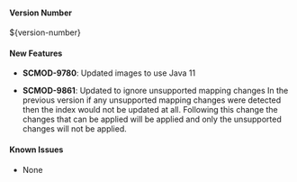 
#### Version Number
${version-number}

#### New Features
- **SCMOD-9780**: Updated images to use Java 11

- **SCMOD-9861**: Updated to ignore unsupported mapping changes
    In the previous version if any unsupported mapping changes were detected then the index would not be updated at all.  Following this change the changes that can be applied will be applied and only the unsupported changes will not be applied.

#### Known Issues
- None
